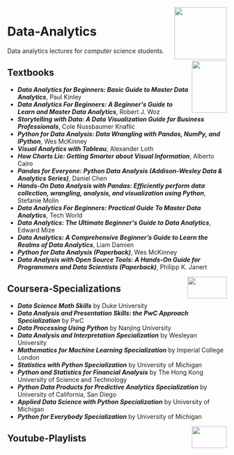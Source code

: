 <img align="right" width="120" height="120" src="https://github.com/cs-MohamedAyman/Computer-Science-Textbooks/blob/master/logos/data-analytics.jpg">

# Data-Analytics
Data analytics lectures for computer science students.

<img align="right" width="80" height="120" src="https://github.com/cs-MohamedAyman/Computer-Science-Textbooks/blob/master/logos/textbooks.jpg">

## Textbooks

* ***Data Analytics for Beginners: Basic Guide to Master Data Analytics***, Paul Kinley
* ***Data Analytics For Beginners: A Beginner's Guide to Learn and Master Data Analytics***, Robert J. Woz
* ***Storytelling with Data: A Data Visualization Guide for Business Professionals***, Cole Nussbaumer Knaflic
* ***Python for Data Analysis: Data Wrangling with Pandas, NumPy, and IPython***, Wes McKinney
* ***Visual Analytics with Tableau***, Alexander Loth
* ***How Charts Lie: Getting Smarter about Visual Information***, Alberto Cairo
* ***Pandas for Everyone: Python Data Analysis (Addison-Wesley Data & Analytics Series)***, Daniel Chen
* ***Hands-On Data Analysis with Pandas: Efficiently perform data collection, wrangling, analysis, and visualization using Python***, Stefanie Molin
* ***Data Analytics For Beginners: Practical Guide To Master Data Analytics***, Tech World
* ***Data Analytics: The Ultimate Beginner's Guide to Data Analytics***, Edward Mize
* ***Data Analytics: A Comprehensive Beginner’s Guide to Learn the Realms of Data Analytics***, Liam Damien
* ***Python for Data Analysis (Paperback)***, Wes McKinney
* ***Data Analysis with Open Source Tools: A Hands-On Guide for Programmers and Data Scientists (Paperback)***, Philipp K. Janert

<img align="right" width="90" height="50" src="https://github.com/cs-MohamedAyman/Coursera-Specializations/blob/master/organizations-logos/coursera.jpg">

## Coursera-Specializations

* ***Data Science Math Skills*** by Duke University
* ***Data Analysis and Presentation Skills: the PwC Approach Specialization*** by PwC
* ***Data Processing Using Python*** by Nanjing University
* ***Data Analysis and Interpretation Specialization*** by Wesleyan University
* ***Mathematics for Machine Learning Specialization*** by Imperial College London
* ***Statistics with Python Specialization*** by University of Michigan
* ***Python and Statistics for Financial Analysis*** by The Hong Kong University of Science and Technology
* ***Python Data Products for Predictive Analytics Specialization*** by University of California, San Diego
* ***Applied Data Science with Python Specialization*** by University of Michigan
* ***Python for Everybody Specialization*** by University of Michigan

<img align="right" width="80" height="50" src="https://github.com/cs-MohamedAyman/YouTube-Playlists/blob/master/organizations-logos/youtube.jpg">

## Youtube-Playlists

